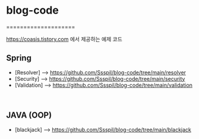 # blog-code

====================

https://coasis.tistory.com 에서 제공하는 예제 코드

## Spring

- [Resolver] --> https://github.com/Ssspil/blog-code/tree/main/resolver
- [Security] --> https://github.com/Ssspil/blog-code/tree/main/security
- [Validation]  --> https://github.com/Ssspil/blog-code/tree/main/validation

<br>

## JAVA (OOP)

- [blackjack] --> https://github.com/Ssspil/blog-code/tree/main/blackjack

